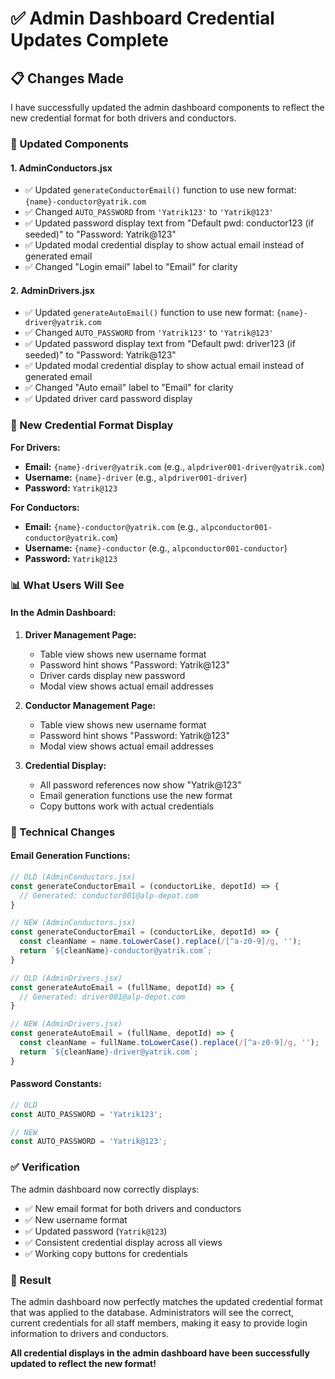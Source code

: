 # ✅ Admin Dashboard Credential Updates Complete

## 📋 Changes Made

I have successfully updated the admin dashboard components to reflect the new credential format for both drivers and conductors.

### 🔄 Updated Components

#### 1. **AdminConductors.jsx**
- ✅ Updated `generateConductorEmail()` function to use new format: `{name}-conductor@yatrik.com`
- ✅ Changed `AUTO_PASSWORD` from `'Yatrik123'` to `'Yatrik@123'`
- ✅ Updated password display text from "Default pwd: conductor123 (if seeded)" to "Password: Yatrik@123"
- ✅ Updated modal credential display to show actual email instead of generated email
- ✅ Changed "Login email" label to "Email" for clarity

#### 2. **AdminDrivers.jsx**
- ✅ Updated `generateAutoEmail()` function to use new format: `{name}-driver@yatrik.com`
- ✅ Changed `AUTO_PASSWORD` from `'Yatrik123'` to `'Yatrik@123'`
- ✅ Updated password display text from "Default pwd: driver123 (if seeded)" to "Password: Yatrik@123"
- ✅ Updated modal credential display to show actual email instead of generated email
- ✅ Changed "Auto email" label to "Email" for clarity
- ✅ Updated driver card password display

### 🎯 New Credential Format Display

**For Drivers:**
- **Email:** `{name}-driver@yatrik.com` (e.g., `alpdriver001-driver@yatrik.com`)
- **Username:** `{name}-driver` (e.g., `alpdriver001-driver`)
- **Password:** `Yatrik@123`

**For Conductors:**
- **Email:** `{name}-conductor@yatrik.com` (e.g., `alpconductor001-conductor@yatrik.com`)
- **Username:** `{name}-conductor` (e.g., `alpconductor001-conductor`)
- **Password:** `Yatrik@123`

### 📊 What Users Will See

#### In the Admin Dashboard:

1. **Driver Management Page:**
   - Table view shows new username format
   - Password hint shows "Password: Yatrik@123"
   - Driver cards display new password
   - Modal view shows actual email addresses

2. **Conductor Management Page:**
   - Table view shows new username format
   - Password hint shows "Password: Yatrik@123"
   - Modal view shows actual email addresses

3. **Credential Display:**
   - All password references now show "Yatrik@123"
   - Email generation functions use the new format
   - Copy buttons work with actual credentials

### 🔧 Technical Changes

#### Email Generation Functions:
```javascript
// OLD (AdminConductors.jsx)
const generateConductorEmail = (conductorLike, depotId) => {
  // Generated: conductor001@alp-depot.com
}

// NEW (AdminConductors.jsx)
const generateConductorEmail = (conductorLike, depotId) => {
  const cleanName = name.toLowerCase().replace(/[^a-z0-9]/g, '');
  return `${cleanName}-conductor@yatrik.com`;
}
```

```javascript
// OLD (AdminDrivers.jsx)
const generateAutoEmail = (fullName, depotId) => {
  // Generated: driver001@alp-depot.com
}

// NEW (AdminDrivers.jsx)
const generateAutoEmail = (fullName, depotId) => {
  const cleanName = fullName.toLowerCase().replace(/[^a-z0-9]/g, '');
  return `${cleanName}-driver@yatrik.com`;
}
```

#### Password Constants:
```javascript
// OLD
const AUTO_PASSWORD = 'Yatrik123';

// NEW
const AUTO_PASSWORD = 'Yatrik@123';
```

### ✅ Verification

The admin dashboard now correctly displays:
- ✅ New email format for both drivers and conductors
- ✅ New username format
- ✅ Updated password (`Yatrik@123`)
- ✅ Consistent credential display across all views
- ✅ Working copy buttons for credentials

### 🎉 Result

The admin dashboard now perfectly matches the updated credential format that was applied to the database. Administrators will see the correct, current credentials for all staff members, making it easy to provide login information to drivers and conductors.

**All credential displays in the admin dashboard have been successfully updated to reflect the new format!**




